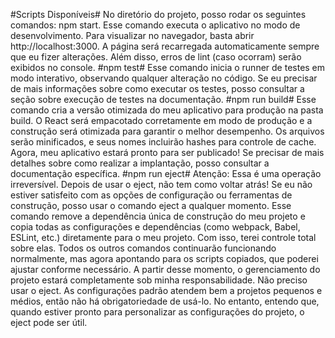 #Scripts Disponíveis#
No diretório do projeto, posso rodar os seguintes comandos: npm start. Esse comando executa o aplicativo no modo de desenvolvimento. Para visualizar no navegador, basta abrir http://localhost:3000. A página será recarregada automaticamente sempre que eu fizer alterações. Além disso, erros de lint (caso ocorram) serão exibidos no console.
#npm test#
Esse comando inicia o runner de testes em modo interativo, observando qualquer alteração no código. Se eu precisar de mais informações sobre como executar os testes, posso consultar a seção sobre execução de testes na documentação.
#npm run build#
Esse comando cria a versão otimizada do meu aplicativo para produção na pasta build. O React será empacotado corretamente em modo de produção e a construção será otimizada para garantir o melhor desempenho. Os arquivos serão minificados, e seus nomes incluirão hashes para controle de cache. Agora, meu aplicativo estará pronto para ser publicado! Se precisar de mais detalhes sobre como realizar a implantação, posso consultar a documentação específica.
#npm run eject#
Atenção: Essa é uma operação irreversível. Depois de usar o eject, não tem como voltar atrás! Se eu não estiver satisfeito com as opções de configuração ou ferramentas de construção, posso usar o comando eject a qualquer momento. Esse comando remove a dependência única de construção do meu projeto e copia todas as configurações e dependências (como webpack, Babel, ESLint, etc.) diretamente para o meu projeto. Com isso, terei controle total sobre elas. Todos os outros comandos continuarão funcionando normalmente, mas agora apontando para os scripts copiados, que poderei ajustar conforme necessário. A partir desse momento, o gerenciamento do projeto estará completamente sob minha responsabilidade. Não preciso usar o eject. As configurações padrão atendem bem a projetos pequenos e médios, então não há obrigatoriedade de usá-lo. No entanto, entendo que, quando estiver pronto para personalizar as configurações do projeto, o eject pode ser útil.
